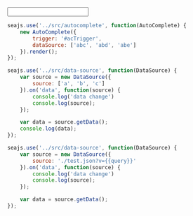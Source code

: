 <style>
.ui-autocomplete{
    border: 1px solid #CCC;
    background:#fff;
    padding: 2px 0;
}
.ui-autocomplete-ctn{
    margin:0;
    padding:0;
}
.ui-autocomplete-item{
    padding: 4px 10px;
    list-style: none;
}
.ui-autocomplete-item-hover{
    background:#0f0;
}
.ui-autocomplete-hl {
    background: #ff0;
}
</style>

<script>
seajs.config({
    map: [
        ['overlay.js', 'overlay-debug.js'],
        ['widget.js', 'widget-debug.js']
    ]
})
</script>

<input id="acTrigger" type="text" value="" />

```javascript
seajs.use('../src/autocomplete', function(AutoComplete) {
    new AutoComplete({
        trigger: '#acTrigger',
        dataSource: ['abc', 'abd', 'abe']
    }).render();
});
```

```javascript
seajs.use('../src/data-source', function(DataSource) {
    var source = new DataSource({
        source: ['a', 'b', 'c']
    }).on('data', function(source) {
        console.log('data change')
        console.log(source);
    });

    var data = source.getData();
    console.log(data);
});
```


```javascript
seajs.use('../src/data-source', function(DataSource) {
    var source = new DataSource({
        source: './test.json?v={{query}}'
    }).on('data', function(source) {
        console.log('data change')
        console.log(source);
    });

    var data = source.getData();
});
```


